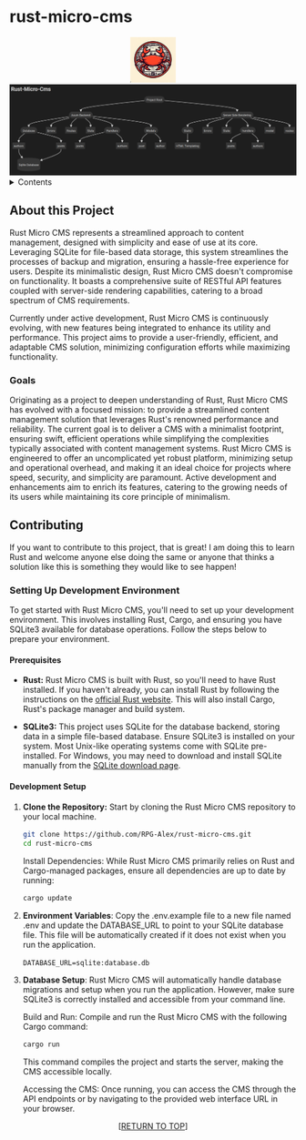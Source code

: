 <a name="readme-top"></a>
# rust-micro-cms
<div align="center">
<img src="images/logo.png" alt="Logo" width="80" height="80">
</div>
<div align="center">
<img src="images/Rust-Micro-CMS-Structure.png" alt="Project Structure">
</div>
<details>
	<summary>Contents</summary>
	<ol>
		<li>
			<a href="#purpose">Purpose</a>
		</li>
		<li>
			<a href="#about-this-project">About this Project</a>
			<ul>
				<li><a href="#goals">Goals</a></li>
			</ul>
		</li>
		<li><a href="#contributing">Contributing</a></li>
	</ol>
</details>

## About this Project

Rust Micro CMS represents a streamlined approach to content management, designed with simplicity and ease of use at its core. Leveraging SQLite for file-based data storage, this system streamlines the processes of backup and migration, ensuring a hassle-free experience for users. Despite its minimalistic design, Rust Micro CMS doesn't compromise on functionality. It boasts a comprehensive suite of RESTful API features coupled with server-side rendering capabilities, catering to a broad spectrum of CMS requirements.

Currently under active development, Rust Micro CMS is continuously evolving, with new features being integrated to enhance its utility and performance. This project aims to provide a user-friendly, efficient, and adaptable CMS solution, minimizing configuration efforts while maximizing functionality.

### Goals

Originating as a project to deepen understanding of Rust, Rust Micro CMS has evolved with a focused mission: to provide a streamlined content management solution that leverages Rust's renowned performance and reliability. The current goal is to deliver a CMS with a minimalist footprint, ensuring swift, efficient operations while simplifying the complexities typically associated with content management systems. Rust Micro CMS is engineered to offer an uncomplicated yet robust platform, minimizing setup and operational overhead, and making it an ideal choice for projects where speed, security, and simplicity are paramount. Active development and enhancements aim to enrich its features, catering to the growing needs of its users while maintaining its core principle of minimalism.

## Contributing

If you want to contribute to this project, that is great! I am doing this to learn Rust and welcome anyone else doing the same or anyone that thinks a solution like this is something they would like to see happen!

### Setting Up Development Environment

To get started with Rust Micro CMS, you'll need to set up your development environment. This involves installing Rust, Cargo, and ensuring you have SQLite3 available for database operations. Follow the steps below to prepare your environment.

#### Prerequisites

- **Rust:** Rust Micro CMS is built with Rust, so you'll need to have Rust installed. If you haven't already, you can install Rust by following the instructions on the [official Rust website](https://www.rust-lang.org/tools/install). This will also install Cargo, Rust's package manager and build system.
  
- **SQLite3:** This project uses SQLite for the database backend, storing data in a simple file-based database. Ensure SQLite3 is installed on your system. Most Unix-like operating systems come with SQLite pre-installed. For Windows, you may need to download and install SQLite manually from the [SQLite download page](https://www.sqlite.org/download.html).

#### Development Setup

1. **Clone the Repository:** Start by cloning the Rust Micro CMS repository to your local machine.
   ```bash
   git clone https://github.com/RPG-Alex/rust-micro-cms.git
   cd rust-micro-cms
   ```

   Install Dependencies: While Rust Micro CMS primarily relies on Rust and Cargo-managed packages, ensure all dependencies are up to date by running:

   ```bash
   cargo update
   ```

2. **Environment Variables**: Copy the .env.example file to a new file named .env and update the DATABASE_URL to point to your SQLite database file. This file will be automatically created if it does not exist when you run the application.

   `DATABASE_URL=sqlite:database.db`

3. **Database Setup**: Rust Micro CMS will automatically handle database migrations and setup when you run the application. However, make sure SQLite3 is correctly installed and accessible from your command line.

   Build and Run: Compile and run the Rust Micro CMS with the following Cargo command:

   ```bash
   cargo run
   ```
    This command compiles the project and starts the server, making the CMS accessible locally.

    Accessing the CMS: Once running, you can access the CMS through the API endpoints or by navigating to the provided web interface URL in your browser.

<p align="center">[<a href="#readme-top">RETURN TO TOP</a>]</p>